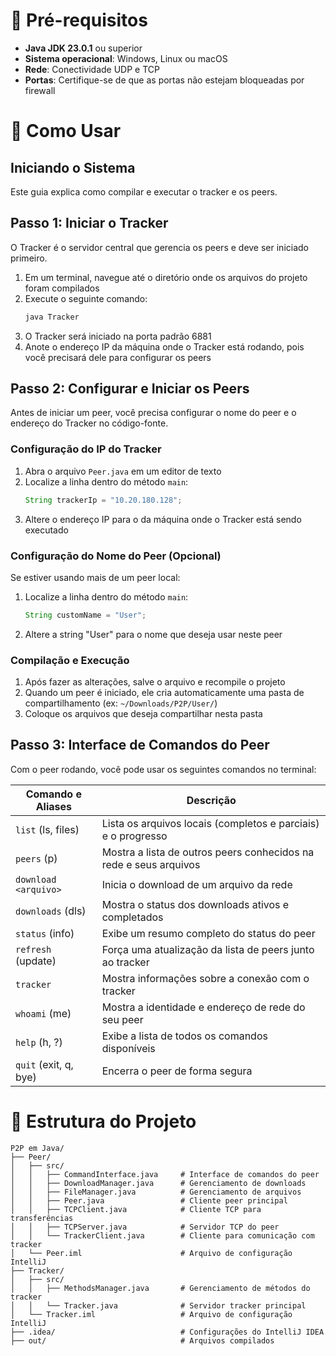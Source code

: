 # 🔧 Pré-requisitos

- **Java JDK 23.0.1** ou superior
- **Sistema operacional**: Windows, Linux ou macOS
- **Rede**: Conectividade UDP e TCP
- **Portas**: Certifique-se de que as portas não estejam bloqueadas por firewall

# 🚀 Como Usar

## Iniciando o Sistema

Este guia explica como compilar e executar o tracker e os peers.

## Passo 1: Iniciar o Tracker

O Tracker é o servidor central que gerencia os peers e deve ser iniciado primeiro.

1. Em um terminal, navegue até o diretório onde os arquivos do projeto foram compilados
2. Execute o seguinte comando:
   ```bash
   java Tracker
   ```
3. O Tracker será iniciado na porta padrão 6881
4. Anote o endereço IP da máquina onde o Tracker está rodando, pois você precisará dele para configurar os peers

## Passo 2: Configurar e Iniciar os Peers

Antes de iniciar um peer, você precisa configurar o nome do peer e o endereço do Tracker no código-fonte.

### Configuração do IP do Tracker

1. Abra o arquivo `Peer.java` em um editor de texto
2. Localize a linha dentro do método `main`:
   ```java
   String trackerIp = "10.20.180.128";
   ```
3. Altere o endereço IP para o da máquina onde o Tracker está sendo executado

### Configuração do Nome do Peer (Opcional)

Se estiver usando mais de um peer local:

1. Localize a linha dentro do método `main`:
   ```java
   String customName = "User";
   ```
2. Altere a string "User" para o nome que deseja usar neste peer

### Compilação e Execução

1. Após fazer as alterações, salve o arquivo e recompile o projeto
2. Quando um peer é iniciado, ele cria automaticamente uma pasta de compartilhamento (ex: `~/Downloads/P2P/User/`)
3. Coloque os arquivos que deseja compartilhar nesta pasta

## Passo 3: Interface de Comandos do Peer

Com o peer rodando, você pode usar os seguintes comandos no terminal:

| Comando e Aliases | Descrição |
|-------------------|-----------|
| `list` (ls, files) | Lista os arquivos locais (completos e parciais) e o progresso |
| `peers` (p) | Mostra a lista de outros peers conhecidos na rede e seus arquivos |
| `download <arquivo>` | Inicia o download de um arquivo da rede |
| `downloads` (dls) | Mostra o status dos downloads ativos e completados |
| `status` (info) | Exibe um resumo completo do status do peer |
| `refresh` (update) | Força uma atualização da lista de peers junto ao tracker |
| `tracker` | Mostra informações sobre a conexão com o tracker |
| `whoami` (me) | Mostra a identidade e endereço de rede do seu peer |
| `help` (h, ?) | Exibe a lista de todos os comandos disponíveis |
| `quit` (exit, q, bye) | Encerra o peer de forma segura |

# 📁 Estrutura do Projeto

```
P2P em Java/
├── Peer/
│   ├── src/
│   │   ├── CommandInterface.java     # Interface de comandos do peer
│   │   ├── DownloadManager.java      # Gerenciamento de downloads
│   │   ├── FileManager.java          # Gerenciamento de arquivos
│   │   ├── Peer.java                 # Cliente peer principal
│   │   ├── TCPClient.java            # Cliente TCP para transferências
│   │   ├── TCPServer.java            # Servidor TCP do peer
│   │   └── TrackerClient.java        # Cliente para comunicação com tracker
│   └── Peer.iml                      # Arquivo de configuração IntelliJ
├── Tracker/
│   ├── src/
│   │   ├── MethodsManager.java       # Gerenciamento de métodos do tracker
│   │   └── Tracker.java              # Servidor tracker principal
│   └── Tracker.iml                   # Arquivo de configuração IntelliJ
├── .idea/                            # Configurações do IntelliJ IDEA
├── out/                              # Arquivos compilados
```

